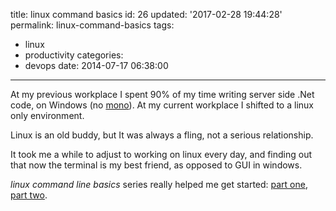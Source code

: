 title: linux command basics
id: 26
updated: '2017-02-28 19:44:28'
permalink: linux-command-basics
tags:
  - linux
  - productivity
categories:
  - devops
date: 2014-07-17 06:38:00
---


At my previous workplace I spent 90% of my time writing server side .Net code, on Windows (no [mono](http://www.mono-project.com/Main_Page)). At my current workplace I shifted to a linux only environment.

Linux is an old buddy, but It was always a fling, not a serious relationship. 

It took me a while to adjust to working on linux every day, and finding out that now the terminal is my best friend, as opposed to GUI in windows.

*linux command line basics* series really helped me get started: [part one](http://www.techspot.com/guides/835-linux-command-line-basics/), [part two](http://www.techspot.com/guides/844-linux-command-line-part-ii/).


